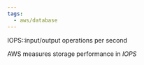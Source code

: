 ```yaml
---
tags:
  - aws/database
---
```

IOPS::input/output operations per second
<!--SR:!2025-06-01,3,250-->

AWS measures storage performance in _IOPS_